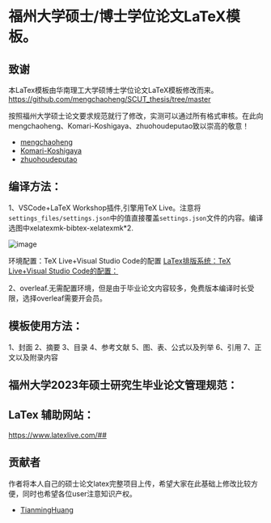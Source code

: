 # 福州大学硕士/博士学位论文LaTeX模板。

## 致谢
本LaTex模板由华南理工大学硕博士学位论文LaTeX模板修改而来。<https://github.com/mengchaoheng/SCUT_thesis/tree/master>

按照福州大学硕士论文要求规范就行了修改，实测可以通过所有格式审核。在此向mengchaoheng、Komari-Koshigaya、zhuohoudeputao致以崇高的敬意！
  * [mengchaoheng](https://github.com/mengchaoheng)
  * [Komari-Koshigaya](https://github.com/Komari-Koshigaya)
  * [zhuohoudeputao](https://github.com/zhuohoudeputao)

## 编译方法：
1、VSCode+LaTeX Workshop插件,引擎用TeX Live。注意将`settings_files/settings.json`中的值直接覆盖`settings.json`文件的内容。编译选图中xelatexmk-bibtex-xelatexmk*2.

![image](https://github.com/HuangTM23/FZU_Thesis/assets/150235790/031d202f-2c08-45ec-abc2-7df6c754e6d8)

环境配置：TeX Live+Visual Studio Code的配置
[LaTex排版系统：TeX Live+Visual Studio Code的配置：](https://zhuanlan.zhihu.com/p/491581833)

2、overleaf.无需配置环境，但是由于毕业论文内容较多，免费版本编译时长受限，选择overleaf需要开会员。

## 模板使用方法：
1、封面
2、摘要
3、目录
4、参考文献
5、图、表、公式以及列举
6、引用
7、正文以及附录内容

## 福州大学2023年硕士研究生毕业论文管理规范：


## LaTex 辅助网站：
<https://www.latexlive.com/##>
## 贡献者
作者将本人自己的硕士论文latex完整项目上传，希望大家在此基础上修改比较方便，同时也希望各位user注意知识产权。
  * [TianmingHuang](https://github.com/HuangTM23)
